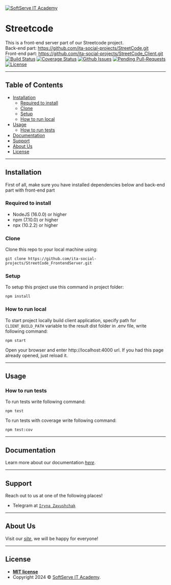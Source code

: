 
<a href="https://softserve.academy/">
  <img src="https://raw.githubusercontent.com/ita-social-projects/StreetCode/master/StreerCodeLogo.jpg" 
  title="SoftServe IT Academy" 
  alt="SoftServe IT Academy">
</a>

# Streetcode

This is a front-end server part of our Streetcode project.<br />
Back-end part: https://github.com/ita-social-projects/StreetCode.git <br />
Front-end part: https://github.com/ita-social-projects/StreetCode_Client.git <br />
[![Build Status](https://img.shields.io/travis/ita-social-projects/StreetCode/master?style=flat-square)](https://travis-ci.org/github/ita-social-projects/StreetCode) [![Coverage Status](https://img.shields.io/gitlab/coverage/ita-social-projects/StreetCode/master?style=flat-square)](https://coveralls.io) [![Github Issues](https://img.shields.io/github/issues/ita-social-projects/StreetCode?style=flat-square)](https://github.com/ita-social-projects/StreetCode/issues) [![Pending Pull-Requests](https://img.shields.io/github/issues-pr/ita-social-projects/StreetCode?style=flat-square)](https://github.com/ita-social-projects/StreetCode/pulls) [![License](http://img.shields.io/:license-mit-blue.svg?style=flat-square)](http://badges.mit-license.org)

---

## Table of Contents

- [Installation](#installation)
    - [Required to install](#required-to-install)
    - [Clone](#clone)
    - [Setup](#setup)
    - [How to run local](#how-to-run-local)
- [Usage](#usage)
    - [How to run tests](#how-to-run-tests)
- [Documentation](#documentation)
- [Support](#support)
- [About Us](#about-us)
- [License](#license)

---

## Installation

First of all, make sure you have installed dependencies below and back-end part with front-end part

### Required to install
* NodeJS (16.0.0) or higher
* npm (7.10.0) or higher
* npx (10.2.2) or higher

### Clone

Clone this repo to your local machine using:
```
git clone https://github.com/ita-social-projects/StreetCode_FrontendServer.git
```

### Setup
To setup this project use this command in project folder:
```
npm install
```

### How to run local
To start project locally build client application, specify path for `CLIENT_BUILD_PATH` variable to the result dist folder in .env file, write following command:
```
npm start
```
Open your browser and enter http://localhost:4000 url.
If you had this page already opened, just reload it.

---

## Usage
### How to run tests
To run tests write following command:
```
npm test
```

To run tests with coverage write following command:
```
npm test:cov
```

---

## Documentation
Learn more about our documentation <a href="https://github.com/ita-social-projects/StreetCode_Client/wiki" target="_blank">*here*</a>.

---

## Support

Reach out to us at one of the following places!

- Telegram at <a href="https://t.me/ira_zavushchak" target="_blank">`Iryna Zavushchak`</a>

---

## About Us

Visit our <a href="https://streetcode.com.ua" target="_blank">*site*</a>, we will be happy for everyone!

---

## License

- **[MIT license](http://opensource.org/licenses/mit-license.php)**
- Copyright 2024 © <a href="https://softserve.academy/" target="_blank"> SoftServe IT Academy</a>.
